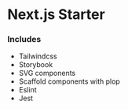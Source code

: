 # Next.js Starter

### Includes

- Tailwindcss
- Storybook
- SVG components
- Scaffold components with plop
- Eslint
- Jest
